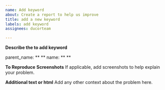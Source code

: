 ```yaml
---
name: Add keyword
about: Create a report to help us improve
title: add a new keyword
labels: add keyword
assignees: ducorteam

---
```


**Describe the to add keyword**

parent_name: ** **
name: ** **

**To Reproduce**
**Screenshots**
If applicable, add screenshots to help explain your problem.

**Additional text or html**
Add any other context about the problem here.
